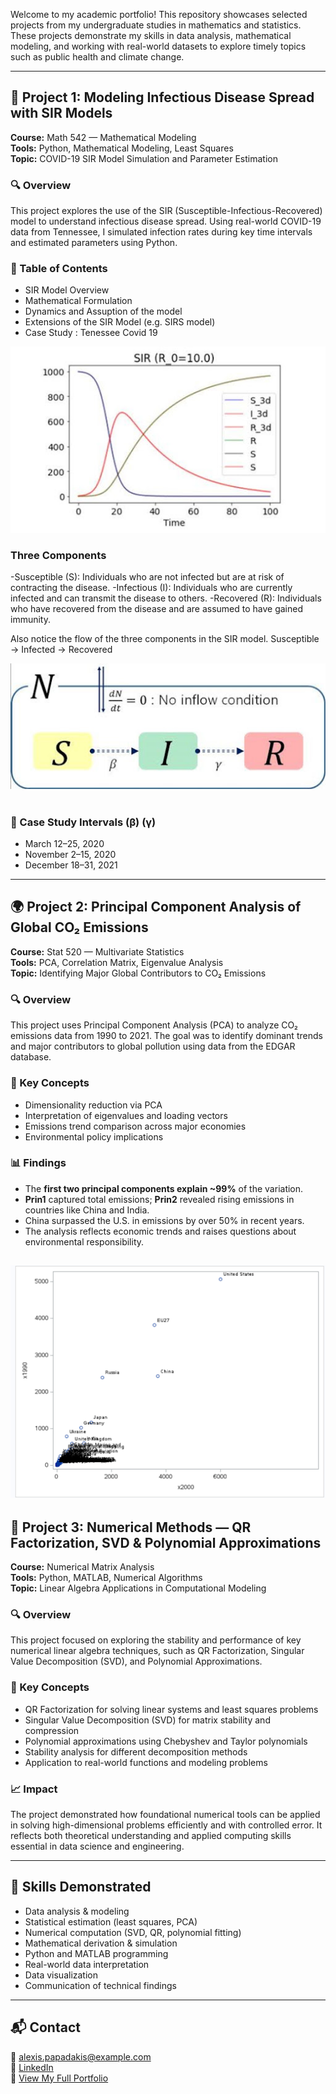 Welcome to my academic portfolio! This repository showcases selected projects from my undergraduate studies in mathematics and statistics. These projects demonstrate my skills in data analysis, mathematical modeling, and working with real-world datasets to explore timely topics such as public health and climate change.

---

## 🦠 Project 1: Modeling Infectious Disease Spread with SIR Models

**Course:** Math 542 — Mathematical Modeling  
**Tools:** Python, Mathematical Modeling, Least Squares  
**Topic:** COVID-19 SIR Model Simulation and Parameter Estimation  

### 🔍 Overview
This project explores the use of the SIR (Susceptible-Infectious-Recovered) model to understand infectious disease spread. Using real-world COVID-19 data from Tennessee, I simulated infection rates during key time intervals and estimated parameters using Python.

### 📌 Table of Contents
- SIR Model Overview
- Mathematical Formulation
- Dynamics and Assuption of the model
- Extensions of the SIR Model (e.g. SIRS model)
- Case Study : Tenessee Covid 19

![SIR Model (R₀ = 10)](assets/images/SIR_R_0_10.jpg)

### Three Components
-Susceptible (S): Individuals who are not infected but are at risk of contracting the disease.​
-Infectious (I): Individuals who are currently infected and can transmit the disease to others.​
-Recovered (R): Individuals who have recovered from the disease and are assumed to have gained immunity.​

Also notice the flow of the three components in the SIR model.
Susceptible -> Infected -> Recovered​

![SIR Model Flow Diagram](assets/images/SIR_model_flow.jpg)
​

### 🧪 Case Study Intervals (β) (γ)
- March 12–25, 2020
- November 2–15, 2020
- December 18–31, 2021

---

## 🌍 Project 2: Principal Component Analysis of Global CO₂ Emissions

**Course:** Stat 520 — Multivariate Statistics  
**Tools:** PCA, Correlation Matrix, Eigenvalue Analysis  
**Topic:** Identifying Major Global Contributors to CO₂ Emissions  

### 🔍 Overview
This project uses Principal Component Analysis (PCA) to analyze CO₂ emissions data from 1990 to 2021. The goal was to identify dominant trends and major contributors to global pollution using data from the EDGAR database.

### 📌 Key Concepts
- Dimensionality reduction via PCA
- Interpretation of eigenvalues and loading vectors
- Emissions trend comparison across major economies
- Environmental policy implications

### 📊 Findings
- The **first two principal components explain ~99%** of the variation.
- **Prin1** captured total emissions; **Prin2** revealed rising emissions in countries like China and India.
- China surpassed the U.S. in emissions by over 50% in recent years.
- The analysis reflects economic trends and raises questions about environmental responsibility.

![PCA Comparison Chart](/assets/images/Proj_2_prin1_prin2_compare.png)
---

## 🧮 Project 3: Numerical Methods — QR Factorization, SVD & Polynomial Approximations

**Course:** Numerical Matrix Analysis  
**Tools:** Python, MATLAB, Numerical Algorithms  
**Topic:** Linear Algebra Applications in Computational Modeling  

### 🔍 Overview
This project focused on exploring the stability and performance of key numerical linear algebra techniques, such as QR Factorization, Singular Value Decomposition (SVD), and Polynomial Approximations.

### 📌 Key Concepts
- QR Factorization for solving linear systems and least squares problems
- Singular Value Decomposition (SVD) for matrix stability and compression
- Polynomial approximations using Chebyshev and Taylor polynomials
- Stability analysis for different decomposition methods
- Application to real-world functions and modeling problems

### 📈 Impact
The project demonstrated how foundational numerical tools can be applied in solving high-dimensional problems efficiently and with controlled error. It reflects both theoretical understanding and applied computing skills essential in data science and engineering.

---

## 🧠 Skills Demonstrated

- Data analysis & modeling  
- Statistical estimation (least squares, PCA)  
- Numerical computation (SVD, QR, polynomial fitting)  
- Mathematical derivation & simulation  
- Python and MATLAB programming  
- Real-world data interpretation  
- Data visualization  
- Communication of technical findings  

---

## 📬 Contact

📧 alexis.papadakis@example.com  
🔗 [LinkedIn](#)  
📂 [View My Full Portfolio](#)

